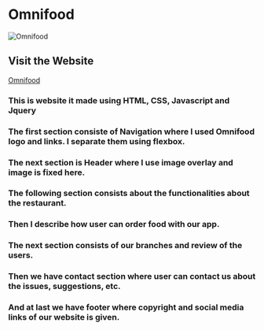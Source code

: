 # Omnifood
![Omnifood](https://github.com/HarshDubey1011/RestaurantWebsiteFrontend/assets/64142529/66120ce7-3aa5-454f-86f0-b8a39a20a450)
## Visit the Website
[Omnifood]('https://effervescent-torte-454e6a.netlify.app')

### This is website it made using HTML, CSS, Javascript and Jquery
### The first section consiste of Navigation where I used Omnifood logo and links. I separate them using flexbox.
### The next section is Header where I use image overlay and image is fixed here.
### The following section consists about the functionalities about the restaurant. 
### Then I describe how user can order food with our app.
### The next section consists of our branches and review of the users.
### Then we have contact section where user can contact us about the issues, suggestions, etc.
### And at last we have footer where copyright and social media links of our website is given.
